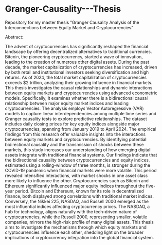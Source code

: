 # Granger-Causality---Thesis
Repository for my master thesis "Granger Causality Analysis of the Interconnections between Equity Market and Cryptocurrencies"

Abstract:

The advent of cryptocurrencies has significantly reshaped the financial landscape by offering decentralized alternatives to traditional currencies. Bitcoin, the pioneering cryptocurrency, started a wave of innovation, leading to the creation of numerous other digital assets.
During the past decade, the market capitalization of cryptocurrencies has increased, driven by both retail and institutional investors seeking diversification and high returns. As of 2024, the total market capitalization of cryptocurrencies exceeds $2 trillion, analyzing their growing influence in financial markets.
This thesis investigates the causal relationships and dynamic interactions between equity markets and cryptocurrencies using advanced econometric models. Specifically, it examines whether there is a bidirectional causal relationship between major equity market indices and leading cryptocurrencies. The analysis employs Vector Autoregressive (VAR) models to capture linear interdependencies among multiple time series and Granger causality tests to explore predictive relationships.
The dataset includes daily closing prices for key equity indices alongside major cryptocurrencies, spanning from January 2019 to April 2024. The empirical findings from this research offer valuable insights into the interactions between equity markets and cryptocurrencies.
By identifying potential bidirectional causality and the transmission of shocks between these markets, this study increases our understanding of how emerging digital assets integrate with traditional financial systems.
Our findings indicate that the bidirectional causality between cryptocurrencies and equity indices, estimated using a rolling-window of three months, is stronger during the COVID-19 pandemic when financial markets were more volatile. This period revealed intensified interactions, with market shocks in one asset class more likely to influence the other. Cryptocurrencies such as Bitcoin and Ethereum significantly influenced major equity indices throughout the five-year period. Bitcoin and Ethereum, known for its role in decentralized finance, both displayed strong correlations with traditional market indices. Conversely, the Nikkei 225, NASDAQ, and Russell 2000 emerged as the most influential indices affecting cryptocurrency prices. The NASDAQ, a hub for technology, aligns naturally with the tech-driven nature of cryptocurrencies, while the Russell 2000, representing smaller, volatile companies, mirrors the high-risk profile of many digital assets. This thesis aims to investigate the mechanisms through which equity markets and cryptocurrencies influence each other, shedding light on the broader implications of cryptocurrency
integration into the global financial system.
